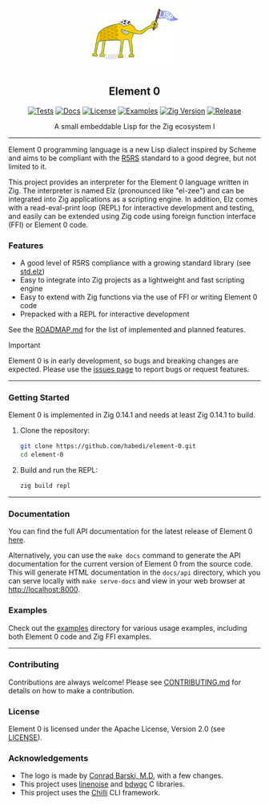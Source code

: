 <div align="center">
  <picture>
    <img alt="Element 0 Logo" src="logo.svg" height="35%" width="35%">
  </picture>
<br>

<h2>Element 0</h2>

[![Tests](https://img.shields.io/github/actions/workflow/status/habedi/element-0/tests.yml?label=tests&style=flat&labelColor=282c34&logo=github)](https://github.com/habedi/element-0/actions/workflows/tests.yml)
[![Docs](https://img.shields.io/badge/docs-view-blue?style=flat&labelColor=282c34&logo=read-the-docs)](https://habedi.github.io/element-0/)
[![License](https://img.shields.io/badge/license-Apache--2.0-007ec6?label=license&style=flat&labelColor=282c34&logo=open-source-initiative)](https://github.com/habedi/element-0/blob/main/LICENSE)
[![Examples](https://img.shields.io/badge/examples-view-green?style=flat&labelColor=282c34&logo=zig)](https://github.com/habedi/element-0/tree/main/examples)
[![Zig Version](https://img.shields.io/badge/Zig-0.14.1-orange?logo=zig&labelColor=282c34)](https://ziglang.org/download/)
[![Release](https://img.shields.io/github/release/habedi/element-0.svg?label=release&style=flat&labelColor=282c34&logo=github)](https://github.com/habedi/element-0/releases/latest)

A small embeddable Lisp for the Zig ecosystem l

</div>

---

Element 0 programming language is a new Lisp dialect inspired by Scheme and aims to be compliant with
the [R5RS](https://www-sop.inria.fr/indes/fp/Bigloo/doc/r5rs-7.html) standard to a good degree, but not limited to it.

This project provides an interpreter for the Element 0 language written in Zig.
The interpreter is named Elz (pronounced like "el-zee") and can be integrated into Zig applications as a scripting
engine.
In addition, Elz comes with a read-eval-print loop (REPL) for interactive development and testing, and easily can be
extended using Zig code using foreign function interface (FFI) or Element 0 code.

### Features

* A good level of R5RS compliance with a growing standard library (see [std.elz](src/stdlib/std.elz))
* Easy to integrate into Zig projects as a lightweight and fast scripting engine
* Easy to extend with Zig functions via the use of FFI or writing Element 0 code
* Prepacked with a REPL for interactive development

See the [ROADMAP.md](ROADMAP.md) for the list of implemented and planned features.

> [!IMPORTANT]
> Element 0 is in early development, so bugs and breaking changes are expected.
> Please use the [issues page](https://github.com/habedi/element-0/issues) to report bugs or request features.

---

### Getting Started

Element 0 is implemented in Zig 0.14.1 and needs at least Zig 0.14.1 to build.

1. Clone the repository:
   ```sh
   git clone https://github.com/habedi/element-0.git
   cd element-0
    ```

2. Build and run the REPL:
   ```sh
   zig build repl
   ```

-----

### Documentation

You can find the full API documentation for the latest release of Element 0 [here](https://habedi.github.io/element-0/).

Alternatively, you can use the `make docs` command to generate the API documentation for the current version of
Element 0 from the source code.
This will generate HTML documentation in the `docs/api` directory, which you can serve locally with `make serve-docs`
and view in your web browser at [http://localhost:8000](http://localhost:8000).

### Examples

Check out the [examples](examples) directory for various usage examples,
including both Element 0 code and Zig FFI examples.

-----

### Contributing

Contributions are always welcome!
Please see [CONTRIBUTING.md](CONTRIBUTING.md) for details on how to make a contribution.

### License

Element 0 is licensed under the Apache License, Version 2.0 (see [LICENSE](LICENSE)).

### Acknowledgements

* The logo is made by [Conrad Barski, M.D.](https://www.lisperati.com/logo.html) with a few changes.
* This project uses [linenoise](https://github.com/antirez/linenoise) and [bdwgc](https://github.com/bdwgc/bdwgc) C
  libraries.
* This project uses the [Chilli](https://github.com/habedi/chilli) CLI framework.
